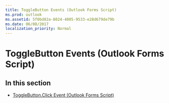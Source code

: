 ```yaml
---
title: ToggleButton Events (Outlook Forms Script)
ms.prod: outlook
ms.assetid: 5f0bd82a-8024-4005-9533-e28d679de79b
ms.date: 06/08/2017
localization_priority: Normal
---
```



# ToggleButton Events (Outlook Forms Script)

## In this section


-  [ToggleButton.Click Event (Outlook Forms Script)](Outlook.togglebutton.click.md)
    

